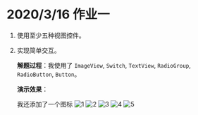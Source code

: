 # 2020/3/16 作业一

1. 使用至少五种视图控件。
2. 实现简单交互。

	**解题过程**：我使用了 `ImageView`, `Switch`, `TextView`, `RadioGroup`, `RadioButton`, `Button`。

	**演示效果**：
	
	我还添加了一个图标
	![1](pics/1.png)
	![2](pics/2.png)
	![3](pics/3.png)
	![4](pics/4.png)
	![5](pics/5.png)
	